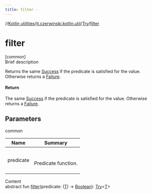 ```yaml
---
title: filter -
---
```

//[Kotlin utilities](../../index.html)/[it.czerwinski.kotlin.util](../index.html)/[Try](index.html)/[filter](filter.html)



# filter  
[common]  
Brief description  


Returns the same [Success](../-success/index.html) if the predicate is satisfied for the value. Otherwise returns a [Failure](../-failure/index.html).



#### Return  


The same [Success](../-success/index.html) if the predicate is satisfied for the value. Otherwise returns a [Failure](../-failure/index.html).



## Parameters  
  
common  
  
|  Name|  Summary| 
|---|---|
| predicate| <br><br>Predicate function.<br><br>
  
  
Content  
abstract fun [filter](filter.html)(predicate: ([T](index.html)) -> [Boolean](https://kotlinlang.org/api/latest/jvm/stdlib/kotlin/-boolean/index.html)): [Try](index.html)<[T](index.html)>  



